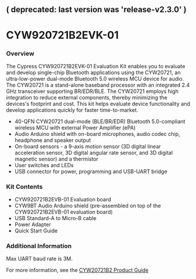 ## ( deprecated: last version was 'release-v2.3.0' )
# CYW920721B2EVK-01

### Overview

The Cypress CYW920721B2EVK-01 Evaluation Kit enables you to evaluate and develop single-chip Bluetooth applications using the CYW20721, an ultra-low-power dual-mode Bluetooth 5.0 wireless MCU device for audio. The CYW20721 is a stand-alone baseband processor with an integrated 2.4 GHz transceiver supporting BR/EDR/BLE. The CYW20721 employs high integration to reduce external components, thereby minimizing the devices's footprint and cost. This kit helps evaluate device functionality and develop applications quickly for faster time-to-market.

* 40-QFN CYW20721 dual-mode (BLE/BR/EDR) Bluetooth 5.0-compliant wireless MCU with external Power Amplifier (ePA)
* Audio Arduino shield with on-board microphones, audio codec chip, headphone and speaker output
* On-board sensors - a 9-axis motion sensor (3D digital linear acceleration sensor, 3D digital angular rate sensor, and 3D digital magnetic sensor) and a thermistor
* User switches and LEDs
* USB connector for power, programming and USB-UART bridge

### Kit Contents

* CYW920721B2EVB-01 Evaluation board
* CYW9BT Audio Arduino shield (pre-assembled on top of the CYW920721B2EVB-01 evaluation board)
* USB Standard-A to Micro-B cable
* Power Adapter
* Quick Start Guide

### Additional Information

Max UART baud rate is 3M.

For more information, see the [CYW20721B2 Product Guide](https://community.cypress.com/docs/DOC-17429)
